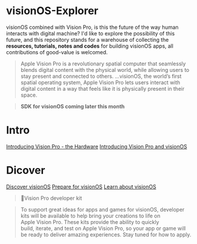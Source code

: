 # visionOS-Explorer

visionOS combined with Vision Pro, is this the future of the way human interacts with digital machine?
I'd like to explore the possibility of this future, and this repository stands for a warehouse of collecting the **resources, tutorials, notes and codes** for building visionOS apps, all contributions of good-value is welcomed.

> Apple Vision Pro is a revolutionary spatial computer that seamlessly blends digital content with the physical world, while allowing users to stay present and connected to others.
> ...visionOS, the world’s first spatial operating system, Apple Vision Pro lets users interact with digital content in a way that feels like it is physically present in their space.

> **SDK  for visionOS coming later this month**

# Intro
[Introducing Vision Pro - the Hardware](https://www.apple.com/apple-vision-pro/)
[Introducing Vision Pro and visionOS](https://developer.apple.com/news/?id=p7g1u5kk)

# Dicover
[Discover visionOS](https://developer.apple.com/visionos/)
[Prepare for visionOS](https://developer.apple.com/visionos/prepare/)
[Learn about visionOS](https://developer.apple.com/visionos/learn/)
> Vision Pro developer kit

> To support great ideas for apps and games for visionOS, developer kits will be available to help bring your creations to life on Apple Vision Pro. These kits provide the ability to quickly build, iterate, and test on Apple Vision Pro, so your app or game will be ready to deliver amazing experiences. Stay tuned for how to apply.

